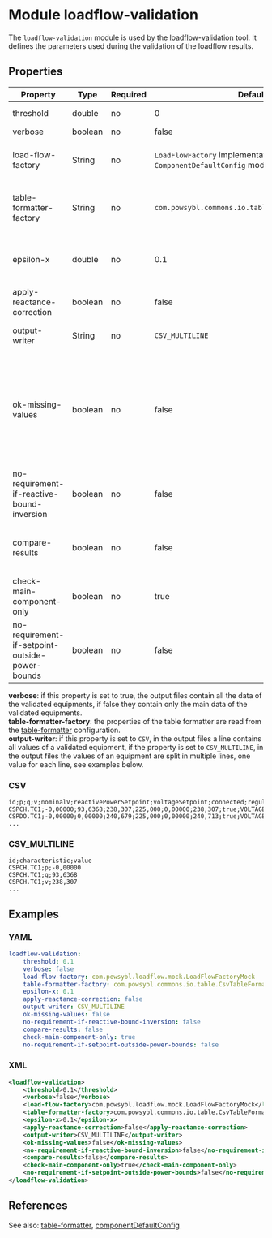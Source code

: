 # Module loadflow-validation

The `loadflow-validation` module is used by the [loadflow-validation](../../tools/loadflow-validation.md) tool. It defines the parameters used during the validation of the loadflow results.


## Properties

| Property | Type | Required | Default value | Description |
| -------- | ---- | -------- | ------------- | ----------- |
|threshold | double | no | 0 | margin used for values comparison|
|verbose | boolean | no | false | verbose output |
|load-flow-factory | String | no | `LoadFlowFactory` implementation set in `ComponentDefaultConfig` module| the `LoadFlowFactory` implementation to use for the loadFLowValidation |
|table-formatter-factory| String | no | `com.powsybl.commons.io.table.CsvTableFormatterFactory`| the `TableFormatterFactory` implementation to use for writing the output files |
|epsilon-x| double | no | 0.1 | value used to correct the reactance in flows validation, used only if `apply-reactance-correction` is true |
|apply-reactance-correction| boolean | no | false | apply reactance correction in flows validation |
|output-writer| String | no | `CSV_MULTILINE` | output format, possible values: [`CSV`, `CSV_MULTILINE`] |
|ok-missing-values| boolean | no | false | perform validation check even if some parameters of connected components have NaN values, i.e. if false, validation check fails if some parameters of connected components have NaN Values
|no-requirement-if-reactive-bound-inversion | boolean | no | false | return validation success if there is a reactive bounds inversion (maxQ < minQ) |
|compare-results| boolean | no | false | compare results of two validations, printing output files with results of both ones |
|check-main-component-only | boolean | no | true | validate only the equipment in the main connected component |
|no-requirement-if-setpoint-outside-power-bounds | boolean | no | false| return validation success if the set point is outside the active power bounds (targetP < minP or targetP > maxP) |

**verbose**: if this property is set to true, the output files contain all the data of the validated equipments, if false they contain only the main data of the validated equipments.  
**table-formatter-factory**: the properties of the table formatter are read from the [table-formatter](table-formatter.md) configuration.  
**output-writer**: if this property is set to `CSV`, in the output files a line contains all values of a validated equipment, if the property is set to `CSV_MULTILINE`, in the output files the values of an equipment are split in multiple lines, one value for each line, see examples below.  

### CSV
```csv
id;p;q;v;nominalV;reactivePowerSetpoint;voltageSetpoint;connected;regulationMode;bMin;bMax;mainComponent;validation
CSPCH.TC1;-0,00000;93,6368;238,307;225,000;0,00000;238,307;true;VOLTAGE;-0,00197531;0,00493827;true;success
CSPDO.TC1;-0,00000;0,00000;240,679;225,000;0,00000;240,713;true;VOLTAGE;-0,00493827;0,00493827;true;success
...
```

### CSV_MULTILINE
```csv
id;characteristic;value
CSPCH.TC1;p;-0,00000
CSPCH.TC1;q;93,6368
CSPCH.TC1;v;238,307
...
```

## Examples

### YAML
```yaml
loadflow-validation:
    threshold: 0.1
    verbose: false
    load-flow-factory: com.powsybl.loadflow.mock.LoadFlowFactoryMock
    table-formatter-factory: com.powsybl.commons.io.table.CsvTableFormatterFactory
    epsilon-x: 0.1
    apply-reactance-correction: false
    output-writer: CSV_MULTILINE
    ok-missing-values: false
    no-requirement-if-reactive-bound-inversion: false
    compare-results: false
    check-main-component-only: true
    no-requirement-if-setpoint-outside-power-bounds: false
```

### XML
```xml
<loadflow-validation>
    <threshold>0.1</threshold>
    <verbose>false</verbose>
    <load-flow-factory>com.powsybl.loadflow.mock.LoadFlowFactoryMock</load-flow-factory>
    <table-formatter-factory>com.powsybl.commons.io.table.CsvTableFormatterFactory</table-formatter-factory>
    <epsilon-x>0.1</epsilon-x>
    <apply-reactance-correction>false</apply-reactance-correction>
    <output-writer>CSV_MULTILINE</output-writer>
    <ok-missing-values>false</ok-missing-values>
    <no-requirement-if-reactive-bound-inversion>false</no-requirement-if-reactive-bound-inversion>
    <compare-results>false</compare-results>
    <check-main-component-only>true</check-main-component-only>
    <no-requirement-if-setpoint-outside-power-bounds>false</no-requirement-if-setpoint-outside-power-bounds>
</loadflow-validation>
```
## References
See also:
[table-formatter](table-formatter.md), [componentDefaultConfig](componentDefaultConfig.md)
